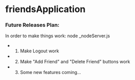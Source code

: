 friendsApplication
==================
### Future Releases Plan:
In order to make things work:
    node _nodeServer.js
    
    
- 1. Make Logout work
- 2. Make "Add Friend" and "Delete Friend" buttons work
- 3. Some new features coming...
